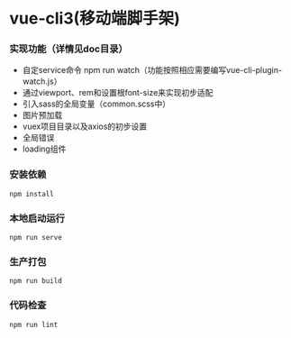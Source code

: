 # vue-cli3(移动端脚手架)

### 实现功能（详情见doc目录）
* 自定service命令 npm run watch（功能按照相应需要编写vue-cli-plugin-watch.js）
* 通过viewport、rem和设置根font-size来实现初步适配
* 引入sass的全局变量（common.scss中）
* 图片预加载
* vuex项目目录以及axios的初步设置
* 全局错误
* loading组件

### 安装依赖
```
npm install
```

### 本地启动运行
```
npm run serve
```

### 生产打包
```
npm run build
```

### 代码检查
```
npm run lint
```
